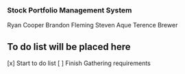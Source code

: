 ### Stock Portfolio Management System

Ryan Cooper
Brandon Fleming
Steven Aque
Terence Brewer

## To do list will be placed here
[x] Start to do list
[ ] Finish Gathering requirements
